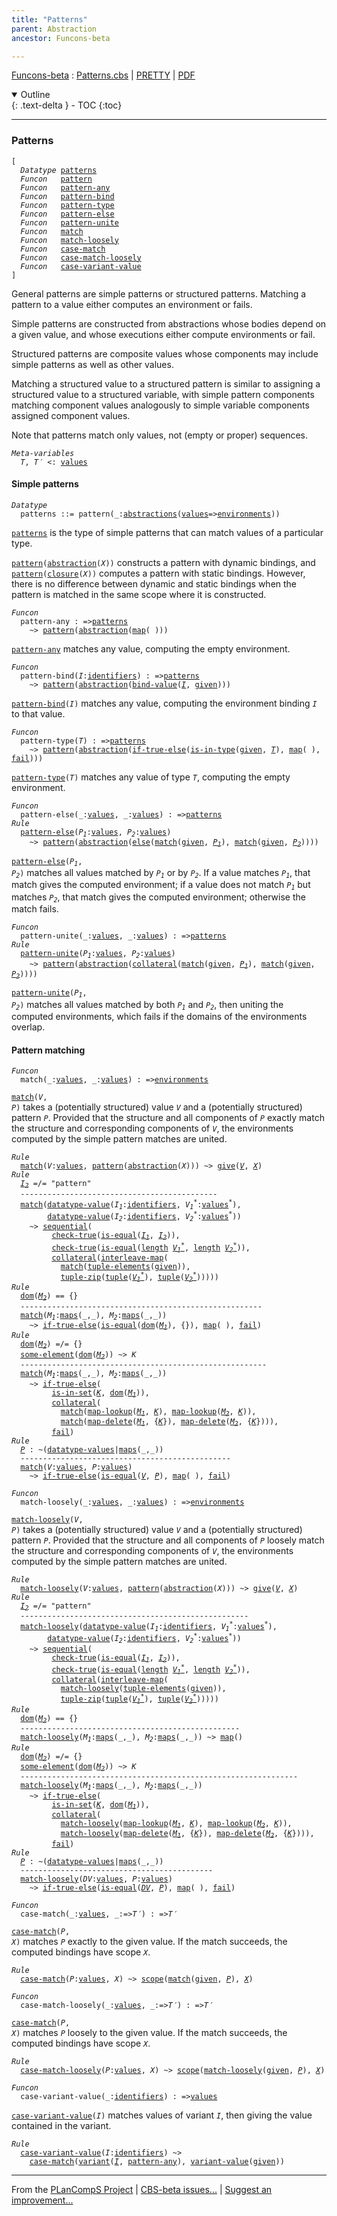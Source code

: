 ```yaml
---
title: "Patterns"
parent: Abstraction
ancestor: Funcons-beta

---
```


[Funcons-beta] : [Patterns.cbs] \| [PRETTY] \| [PDF]

<details open markdown="block">
  <summary>
    Outline
  </summary>
  {: .text-delta }
- TOC
{:toc}
</details>

----
### Patterns

<div class="highlighter-rouge"><pre class="highlight"><code>[
  <i class="keyword">Datatype</i> <span class="name"><a href="#Name_patterns">patterns</a></span>
  <i class="keyword">Funcon</i>   <span class="name"><a href="#Name_pattern">pattern</a></span>
  <i class="keyword">Funcon</i>   <span class="name"><a href="#Name_pattern-any">pattern-any</a></span>
  <i class="keyword">Funcon</i>   <span class="name"><a href="#Name_pattern-bind">pattern-bind</a></span>
  <i class="keyword">Funcon</i>   <span class="name"><a href="#Name_pattern-type">pattern-type</a></span>
  <i class="keyword">Funcon</i>   <span class="name"><a href="#Name_pattern-else">pattern-else</a></span>
  <i class="keyword">Funcon</i>   <span class="name"><a href="#Name_pattern-unite">pattern-unite</a></span>
  <i class="keyword">Funcon</i>   <span class="name"><a href="#Name_match">match</a></span>
  <i class="keyword">Funcon</i>   <span class="name"><a href="#Name_match-loosely">match-loosely</a></span>
  <i class="keyword">Funcon</i>   <span class="name"><a href="#Name_case-match">case-match</a></span>
  <i class="keyword">Funcon</i>   <span class="name"><a href="#Name_case-match-loosely">case-match-loosely</a></span>
  <i class="keyword">Funcon</i>   <span class="name"><a href="#Name_case-variant-value">case-variant-value</a></span>
]</code></pre></div>



  General patterns are simple patterns or structured patterns.
  Matching a pattern to a value either computes an environment or fails.

  Simple patterns are constructed from abstractions whose bodies depend on 
  a given value, and whose executions either compute environments or fail.

  Structured patterns are composite values whose components may include
  simple patterns as well as other values.

  Matching a structured value to a structured pattern is similar to assigning 
  a structured value to a structured variable, with simple pattern components 
  matching component values analogously to simple variable components assigned
  component values.
  
  Note that patterns match only values, not (empty or proper) sequences.



<div class="highlighter-rouge"><pre class="highlight"><code><i class="keyword">Meta-variables</i>
  <span id="PartVariable_T"><i class="var">T</i></span>, <span id="PartVariable_T'"><i class="var">T&prime;</i></span> <: <span class="name"><a href="../../Value-Types/index.html#Name_values">values</a></span></code></pre></div>



#### Simple patterns

<div class="highlighter-rouge"><pre class="highlight"><code><i class="keyword">Datatype</i>
  <span class="name"><span id="Name_patterns">patterns</span></span> ::= <span id="Name_pattern">pattern</span>(_:<span class="name"><a href="../Generic/index.html#Name_abstractions">abstractions</a></span>(<span class="name"><a href="../../Value-Types/index.html#Name_values">values</a></span>=><span class="name"><a href="../../../Computations/Normal/Binding/index.html#Name_environments">environments</a></span>))</code></pre></div>

  
  <code><span class="name"><a href="#Name_patterns">patterns</a></span></code> is the type of simple patterns that can match values of a
  particular type.
   
  <code><span class="name"><a href="#Name_pattern">pattern</a></span>(<span class="name"><a href="../Generic/index.html#Name_abstraction">abstraction</a></span>(<i class="var">X</i>))</code> constructs a pattern with dynamic bindings, and
  <code><span class="name"><a href="#Name_pattern">pattern</a></span>(<span class="name"><a href="../Generic/index.html#Name_closure">closure</a></span>(<i class="var">X</i>))</code> computes a pattern with static bindings. However,
  there is no difference between dynamic and static bindings when the pattern
  is matched in the same scope where it is constructed.



<div class="highlighter-rouge"><pre class="highlight"><code><i class="keyword">Funcon</i>
  <span class="name"><span id="Name_pattern-any">pattern-any</span></span> : =><span class="name"><a href="#Name_patterns">patterns</a></span>
    ~> <span class="name"><a href="#Name_pattern">pattern</a></span>(<span class="name"><a href="../Generic/index.html#Name_abstraction">abstraction</a></span>(<span class="name"><a href="../../Composite/Maps/index.html#Name_map">map</a></span>( )))</code></pre></div>


  <code><span class="name"><a href="#Name_pattern-any">pattern-any</a></span></code> matches any value, computing the empty environment.



<div class="highlighter-rouge"><pre class="highlight"><code><i class="keyword">Funcon</i>
  <span class="name"><span id="Name_pattern-bind">pattern-bind</span></span>(<span id="Variable247_I"><i class="var">I</i></span>:<span class="name"><a href="../../../Computations/Normal/Binding/index.html#Name_identifiers">identifiers</a></span>) : =><span class="name"><a href="#Name_patterns">patterns</a></span>
    ~> <span class="name"><a href="#Name_pattern">pattern</a></span>(<span class="name"><a href="../Generic/index.html#Name_abstraction">abstraction</a></span>(<span class="name"><a href="../../../Computations/Normal/Binding/index.html#Name_bind-value">bind-value</a></span>(<a href="#Variable247_I"><i class="var">I</i></a>, <span class="name"><a href="../../../Computations/Normal/Giving/index.html#Name_given">given</a></span>)))</code></pre></div>


  <code><span class="name"><a href="#Name_pattern-bind">pattern-bind</a></span>(<i class="var">I</i>)</code> matches any value, computing the environment binding <code><i class="var">I</i></code>
  to that value.



<div class="highlighter-rouge"><pre class="highlight"><code><i class="keyword">Funcon</i>
  <span class="name"><span id="Name_pattern-type">pattern-type</span></span>(<span id="Variable337_T"><i class="var">T</i></span>) : =><span class="name"><a href="#Name_patterns">patterns</a></span>
    ~> <span class="name"><a href="#Name_pattern">pattern</a></span>(<span class="name"><a href="../Generic/index.html#Name_abstraction">abstraction</a></span>(<span class="name"><a href="../../../Computations/Normal/Flowing/index.html#Name_if-true-else">if-true-else</a></span>(<span class="name"><a href="../../Value-Types/index.html#Name_is-in-type">is-in-type</a></span>(<span class="name"><a href="../../../Computations/Normal/Giving/index.html#Name_given">given</a></span>, <a href="#Variable337_T"><i class="var">T</i></a>), <span class="name"><a href="../../Composite/Maps/index.html#Name_map">map</a></span>( ), <span class="name"><a href="../../../Computations/Abnormal/Failing/index.html#Name_fail">fail</a></span>)))</code></pre></div>


  <code><span class="name"><a href="#Name_pattern-type">pattern-type</a></span>(<i class="var">T</i>)</code> matches any value of type <code><i class="var">T</i></code>, computing the empty
  environment.

<div class="highlighter-rouge"><pre class="highlight"><code><i class="keyword">Funcon</i>
  <span class="name"><span id="Name_pattern-else">pattern-else</span></span>(_:<span class="name"><a href="../../Value-Types/index.html#Name_values">values</a></span>, _:<span class="name"><a href="../../Value-Types/index.html#Name_values">values</a></span>) : =><span class="name"><a href="#Name_patterns">patterns</a></span>
<i class="keyword">Rule</i>
  <span class="name"><a href="#Name_pattern-else">pattern-else</a></span>(<span id="Variable471_P1"><i class="var">P<sub class="sub">1</sub></i></span>:<span class="name"><a href="../../Value-Types/index.html#Name_values">values</a></span>, <span id="Variable480_P2"><i class="var">P<sub class="sub">2</sub></i></span>:<span class="name"><a href="../../Value-Types/index.html#Name_values">values</a></span>)
    ~> <span class="name"><a href="#Name_pattern">pattern</a></span>(<span class="name"><a href="../Generic/index.html#Name_abstraction">abstraction</a></span>(<span class="name"><a href="../../../Computations/Abnormal/Failing/index.html#Name_else">else</a></span>(<span class="name"><a href="#Name_match">match</a></span>(<span class="name"><a href="../../../Computations/Normal/Giving/index.html#Name_given">given</a></span>, <a href="#Variable471_P1"><i class="var">P<sub class="sub">1</sub></i></a>), <span class="name"><a href="#Name_match">match</a></span>(<span class="name"><a href="../../../Computations/Normal/Giving/index.html#Name_given">given</a></span>, <a href="#Variable480_P2"><i class="var">P<sub class="sub">2</sub></i></a>))))</code></pre></div>


  <code><span class="name"><a href="#Name_pattern-else">pattern-else</a></span>(<i class="var">P<sub class="sub">1</sub></i>, <i class="var">P<sub class="sub">2</sub></i>)</code> matches all values matched by <code><i class="var">P<sub class="sub">1</sub></i></code> or by <code><i class="var">P<sub class="sub">2</sub></i></code>.
  If a value matches <code><i class="var">P<sub class="sub">1</sub></i></code>, that match gives the computed environment;
  if a value does not match <code><i class="var">P<sub class="sub">1</sub></i></code> but matches <code><i class="var">P<sub class="sub">2</sub></i></code>, that match gives 
  the computed environment; otherwise the match fails.

<div class="highlighter-rouge"><pre class="highlight"><code><i class="keyword">Funcon</i>
  <span class="name"><span id="Name_pattern-unite">pattern-unite</span></span>(_:<span class="name"><a href="../../Value-Types/index.html#Name_values">values</a></span>, _:<span class="name"><a href="../../Value-Types/index.html#Name_values">values</a></span>) : =><span class="name"><a href="#Name_patterns">patterns</a></span>
<i class="keyword">Rule</i>
  <span class="name"><a href="#Name_pattern-unite">pattern-unite</a></span>(<span id="Variable687_P1"><i class="var">P<sub class="sub">1</sub></i></span>:<span class="name"><a href="../../Value-Types/index.html#Name_values">values</a></span>, <span id="Variable696_P2"><i class="var">P<sub class="sub">2</sub></i></span>:<span class="name"><a href="../../Value-Types/index.html#Name_values">values</a></span>)
    ~> <span class="name"><a href="#Name_pattern">pattern</a></span>(<span class="name"><a href="../Generic/index.html#Name_abstraction">abstraction</a></span>(<span class="name"><a href="../../../Computations/Normal/Binding/index.html#Name_collateral">collateral</a></span>(<span class="name"><a href="#Name_match">match</a></span>(<span class="name"><a href="../../../Computations/Normal/Giving/index.html#Name_given">given</a></span>, <a href="#Variable687_P1"><i class="var">P<sub class="sub">1</sub></i></a>), <span class="name"><a href="#Name_match">match</a></span>(<span class="name"><a href="../../../Computations/Normal/Giving/index.html#Name_given">given</a></span>, <a href="#Variable696_P2"><i class="var">P<sub class="sub">2</sub></i></a>))))</code></pre></div>


  <code><span class="name"><a href="#Name_pattern-unite">pattern-unite</a></span>(<i class="var">P<sub class="sub">1</sub></i>, <i class="var">P<sub class="sub">2</sub></i>)</code> matches all values matched by both <code><i class="var">P<sub class="sub">1</sub></i></code> and <code><i class="var">P<sub class="sub">2</sub></i></code>,
  then uniting the computed environments, which fails if the domains of the
  environments overlap.



#### Pattern matching

<div class="highlighter-rouge"><pre class="highlight"><code><i class="keyword">Funcon</i>
  <span class="name"><span id="Name_match">match</span></span>(_:<span class="name"><a href="../../Value-Types/index.html#Name_values">values</a></span>, _:<span class="name"><a href="../../Value-Types/index.html#Name_values">values</a></span>) : =><span class="name"><a href="../../../Computations/Normal/Binding/index.html#Name_environments">environments</a></span></code></pre></div>

  <code><span class="name"><a href="#Name_match">match</a></span>(<i class="var">V</i>, <i class="var">P</i>)</code> takes a (potentially structured) value <code><i class="var">V</i></code> and a
  (potentially structured) pattern <code><i class="var">P</i></code>. Provided that the structure and all
  components of <code><i class="var">P</i></code> exactly match the structure and corresponding components
  of <code><i class="var">V</i></code>, the environments computed by the simple pattern matches are united.

<div class="highlighter-rouge"><pre class="highlight"><code><i class="keyword">Rule</i>
  <span class="name"><a href="#Name_match">match</a></span>(<span id="Variable967_V"><i class="var">V</i></span>:<span class="name"><a href="../../Value-Types/index.html#Name_values">values</a></span>, <span class="name"><a href="#Name_pattern">pattern</a></span>(<span class="name"><a href="../Generic/index.html#Name_abstraction">abstraction</a></span>(<span id="Variable977_X"><i class="var">X</i></span>))) ~> <span class="name"><a href="../../../Computations/Normal/Giving/index.html#Name_give">give</a></span>(<a href="#Variable967_V"><i class="var">V</i></a>, <a href="#Variable977_X"><i class="var">X</i></a>)
<i class="keyword">Rule</i>
  <a href="#Variable1067_I2"><i class="var">I<sub class="sub">2</sub></i></a> =/= "pattern"
  --------------------------------------------
  <span class="name"><a href="#Name_match">match</a></span>(<span class="name"><a href="../../Composite/Datatypes/index.html#Name_datatype-value">datatype-value</a></span>(<span id="Variable1038_I1"><i class="var">I<sub class="sub">1</sub></i></span>:<span class="name"><a href="../../../Computations/Normal/Binding/index.html#Name_identifiers">identifiers</a></span>, <span id="Variable1048_V1*"><i class="var">V<sub class="sub">1</sub><sup class="sup">*</sup></i></span>:<span class="name"><a href="../../Value-Types/index.html#Name_values">values</a></span><sup class="sup">*</sup>),
        <span class="name"><a href="../../Composite/Datatypes/index.html#Name_datatype-value">datatype-value</a></span>(<span id="Variable1067_I2"><i class="var">I<sub class="sub">2</sub></i></span>:<span class="name"><a href="../../../Computations/Normal/Binding/index.html#Name_identifiers">identifiers</a></span>, <span id="Variable1077_V2*"><i class="var">V<sub class="sub">2</sub><sup class="sup">*</sup></i></span>:<span class="name"><a href="../../Value-Types/index.html#Name_values">values</a></span><sup class="sup">*</sup>))
    ~> <span class="name"><a href="../../../Computations/Normal/Flowing/index.html#Name_sequential">sequential</a></span>(
         <span class="name"><a href="../../../Computations/Abnormal/Failing/index.html#Name_check-true">check-true</a></span>(<span class="name"><a href="../../Value-Types/index.html#Name_is-equal">is-equal</a></span>(<a href="#Variable1038_I1"><i class="var">I<sub class="sub">1</sub></i></a>, <a href="#Variable1067_I2"><i class="var">I<sub class="sub">2</sub></i></a>)),
         <span class="name"><a href="../../../Computations/Abnormal/Failing/index.html#Name_check-true">check-true</a></span>(<span class="name"><a href="../../Value-Types/index.html#Name_is-equal">is-equal</a></span>(<span class="name"><a href="../../Composite/Sequences/index.html#Name_length">length</a></span> <a href="#Variable1048_V1*"><i class="var">V<sub class="sub">1</sub><sup class="sup">*</sup></i></a>, <span class="name"><a href="../../Composite/Sequences/index.html#Name_length">length</a></span> <a href="#Variable1077_V2*"><i class="var">V<sub class="sub">2</sub><sup class="sup">*</sup></i></a>)),
         <span class="name"><a href="../../../Computations/Normal/Binding/index.html#Name_collateral">collateral</a></span>(<span class="name"><a href="../../../Computations/Normal/Giving/index.html#Name_interleave-map">interleave-map</a></span>(
           <span class="name"><a href="#Name_match">match</a></span>(<span class="name"><a href="../../Composite/Tuples/index.html#Name_tuple-elements">tuple-elements</a></span>(<span class="name"><a href="../../../Computations/Normal/Giving/index.html#Name_given">given</a></span>)),
           <span class="name"><a href="../../Composite/Tuples/index.html#Name_tuple-zip">tuple-zip</a></span>(<span class="name"><a href="../../Composite/Tuples/index.html#Name_tuple">tuple</a></span>(<a href="#Variable1048_V1*"><i class="var">V<sub class="sub">1</sub><sup class="sup">*</sup></i></a>), <span class="name"><a href="../../Composite/Tuples/index.html#Name_tuple">tuple</a></span>(<a href="#Variable1077_V2*"><i class="var">V<sub class="sub">2</sub><sup class="sup">*</sup></i></a>)))))
<i class="keyword">Rule</i>
  <span class="name"><a href="../../Composite/Maps/index.html#Name_dom">dom</a></span>(<a href="#Variable1287_M2"><i class="var">M<sub class="sub">2</sub></i></a>) == {}
  ------------------------------------------------------
  <span class="name"><a href="#Name_match">match</a></span>(<span id="Variable1264_M1"><i class="var">M<sub class="sub">1</sub></i></span>:<span class="name"><a href="../../Composite/Maps/index.html#Name_maps">maps</a></span>(_,_), <span id="Variable1287_M2"><i class="var">M<sub class="sub">2</sub></i></span>:<span class="name"><a href="../../Composite/Maps/index.html#Name_maps">maps</a></span>(_,_))
    ~> <span class="name"><a href="../../../Computations/Normal/Flowing/index.html#Name_if-true-else">if-true-else</a></span>(<span class="name"><a href="../../Value-Types/index.html#Name_is-equal">is-equal</a></span>(<span class="name"><a href="../../Composite/Maps/index.html#Name_dom">dom</a></span>(<a href="#Variable1264_M1"><i class="var">M<sub class="sub">1</sub></i></a>), {}), <span class="name"><a href="../../Composite/Maps/index.html#Name_map">map</a></span>( ), <span class="name"><a href="../../../Computations/Abnormal/Failing/index.html#Name_fail">fail</a></span>)
<i class="keyword">Rule</i>
  <span class="name"><a href="../../Composite/Maps/index.html#Name_dom">dom</a></span>(<a href="#Variable1435_M2"><i class="var">M<sub class="sub">2</sub></i></a>) =/= {}
  <span class="name"><a href="../../Composite/Sets/index.html#Name_some-element">some-element</a></span>(<span class="name"><a href="../../Composite/Maps/index.html#Name_dom">dom</a></span>(<a href="#Variable1435_M2"><i class="var">M<sub class="sub">2</sub></i></a>)) ~> <span id="Variable1399_K"><i class="var">K</i></span>
  -------------------------------------------------------
  <span class="name"><a href="#Name_match">match</a></span>(<span id="Variable1412_M1"><i class="var">M<sub class="sub">1</sub></i></span>:<span class="name"><a href="../../Composite/Maps/index.html#Name_maps">maps</a></span>(_,_), <span id="Variable1435_M2"><i class="var">M<sub class="sub">2</sub></i></span>:<span class="name"><a href="../../Composite/Maps/index.html#Name_maps">maps</a></span>(_,_))
    ~> <span class="name"><a href="../../../Computations/Normal/Flowing/index.html#Name_if-true-else">if-true-else</a></span>(
         <span class="name"><a href="../../Composite/Sets/index.html#Name_is-in-set">is-in-set</a></span>(<a href="#Variable1399_K"><i class="var">K</i></a>, <span class="name"><a href="../../Composite/Maps/index.html#Name_dom">dom</a></span>(<a href="#Variable1412_M1"><i class="var">M<sub class="sub">1</sub></i></a>)),
         <span class="name"><a href="../../../Computations/Normal/Binding/index.html#Name_collateral">collateral</a></span>(
           <span class="name"><a href="#Name_match">match</a></span>(<span class="name"><a href="../../Composite/Maps/index.html#Name_map-lookup">map-lookup</a></span>(<a href="#Variable1412_M1"><i class="var">M<sub class="sub">1</sub></i></a>, <a href="#Variable1399_K"><i class="var">K</i></a>), <span class="name"><a href="../../Composite/Maps/index.html#Name_map-lookup">map-lookup</a></span>(<a href="#Variable1435_M2"><i class="var">M<sub class="sub">2</sub></i></a>, <a href="#Variable1399_K"><i class="var">K</i></a>)),
           <span class="name"><a href="#Name_match">match</a></span>(<span class="name"><a href="../../Composite/Maps/index.html#Name_map-delete">map-delete</a></span>(<a href="#Variable1412_M1"><i class="var">M<sub class="sub">1</sub></i></a>, {<a href="#Variable1399_K"><i class="var">K</i></a>}), <span class="name"><a href="../../Composite/Maps/index.html#Name_map-delete">map-delete</a></span>(<a href="#Variable1435_M2"><i class="var">M<sub class="sub">2</sub></i></a>, {<a href="#Variable1399_K"><i class="var">K</i></a>}))),
         <span class="name"><a href="../../../Computations/Abnormal/Failing/index.html#Name_fail">fail</a></span>)
<i class="keyword">Rule</i>
  <a href="#Variable1660_P"><i class="var">P</i></a> : ~(<span class="name"><a href="../../Composite/Datatypes/index.html#Name_datatype-values">datatype-values</a></span>|<span class="name"><a href="../../Composite/Maps/index.html#Name_maps">maps</a></span>(_,_))
  -----------------------------------------------
  <span class="name"><a href="#Name_match">match</a></span>(<span id="Variable1652_V"><i class="var">V</i></span>:<span class="name"><a href="../../Value-Types/index.html#Name_values">values</a></span>, <span id="Variable1660_P"><i class="var">P</i></span>:<span class="name"><a href="../../Value-Types/index.html#Name_values">values</a></span>)
    ~> <span class="name"><a href="../../../Computations/Normal/Flowing/index.html#Name_if-true-else">if-true-else</a></span>(<span class="name"><a href="../../Value-Types/index.html#Name_is-equal">is-equal</a></span>(<a href="#Variable1652_V"><i class="var">V</i></a>, <a href="#Variable1660_P"><i class="var">P</i></a>), <span class="name"><a href="../../Composite/Maps/index.html#Name_map">map</a></span>( ), <span class="name"><a href="../../../Computations/Abnormal/Failing/index.html#Name_fail">fail</a></span>)</code></pre></div>



<div class="highlighter-rouge"><pre class="highlight"><code><i class="keyword">Funcon</i>
  <span class="name"><span id="Name_match-loosely">match-loosely</span></span>(_:<span class="name"><a href="../../Value-Types/index.html#Name_values">values</a></span>, _:<span class="name"><a href="../../Value-Types/index.html#Name_values">values</a></span>) : =><span class="name"><a href="../../../Computations/Normal/Binding/index.html#Name_environments">environments</a></span></code></pre></div>

  <code><span class="name"><a href="#Name_match-loosely">match-loosely</a></span>(<i class="var">V</i>, <i class="var">P</i>)</code> takes a (potentially structured) value <code><i class="var">V</i></code> and a
  (potentially structured) pattern <code><i class="var">P</i></code>. Provided that the structure and all
  components of <code><i class="var">P</i></code> loosely match the structure and corresponding components
  of <code><i class="var">V</i></code>, the environments computed by the simple pattern matches are united.

<div class="highlighter-rouge"><pre class="highlight"><code><i class="keyword">Rule</i>
  <span class="name"><a href="#Name_match-loosely">match-loosely</a></span>(<span id="Variable1827_V"><i class="var">V</i></span>:<span class="name"><a href="../../Value-Types/index.html#Name_values">values</a></span>, <span class="name"><a href="#Name_pattern">pattern</a></span>(<span class="name"><a href="../Generic/index.html#Name_abstraction">abstraction</a></span>(<span id="Variable1837_X"><i class="var">X</i></span>))) ~> <span class="name"><a href="../../../Computations/Normal/Giving/index.html#Name_give">give</a></span>(<a href="#Variable1827_V"><i class="var">V</i></a>, <a href="#Variable1837_X"><i class="var">X</i></a>)
<i class="keyword">Rule</i>
  <a href="#Variable1927_I2"><i class="var">I<sub class="sub">2</sub></i></a> =/= "pattern"
  ---------------------------------------------------
  <span class="name"><a href="#Name_match-loosely">match-loosely</a></span>(<span class="name"><a href="../../Composite/Datatypes/index.html#Name_datatype-value">datatype-value</a></span>(<span id="Variable1898_I1"><i class="var">I<sub class="sub">1</sub></i></span>:<span class="name"><a href="../../../Computations/Normal/Binding/index.html#Name_identifiers">identifiers</a></span>, <span id="Variable1908_V1*"><i class="var">V<sub class="sub">1</sub><sup class="sup">*</sup></i></span>:<span class="name"><a href="../../Value-Types/index.html#Name_values">values</a></span><sup class="sup">*</sup>),
        <span class="name"><a href="../../Composite/Datatypes/index.html#Name_datatype-value">datatype-value</a></span>(<span id="Variable1927_I2"><i class="var">I<sub class="sub">2</sub></i></span>:<span class="name"><a href="../../../Computations/Normal/Binding/index.html#Name_identifiers">identifiers</a></span>, <span id="Variable1937_V2*"><i class="var">V<sub class="sub">2</sub><sup class="sup">*</sup></i></span>:<span class="name"><a href="../../Value-Types/index.html#Name_values">values</a></span><sup class="sup">*</sup>))
    ~> <span class="name"><a href="../../../Computations/Normal/Flowing/index.html#Name_sequential">sequential</a></span>(
         <span class="name"><a href="../../../Computations/Abnormal/Failing/index.html#Name_check-true">check-true</a></span>(<span class="name"><a href="../../Value-Types/index.html#Name_is-equal">is-equal</a></span>(<a href="#Variable1898_I1"><i class="var">I<sub class="sub">1</sub></i></a>, <a href="#Variable1927_I2"><i class="var">I<sub class="sub">2</sub></i></a>)),
         <span class="name"><a href="../../../Computations/Abnormal/Failing/index.html#Name_check-true">check-true</a></span>(<span class="name"><a href="../../Value-Types/index.html#Name_is-equal">is-equal</a></span>(<span class="name"><a href="../../Composite/Sequences/index.html#Name_length">length</a></span> <a href="#Variable1908_V1*"><i class="var">V<sub class="sub">1</sub><sup class="sup">*</sup></i></a>, <span class="name"><a href="../../Composite/Sequences/index.html#Name_length">length</a></span> <a href="#Variable1937_V2*"><i class="var">V<sub class="sub">2</sub><sup class="sup">*</sup></i></a>)),
         <span class="name"><a href="../../../Computations/Normal/Binding/index.html#Name_collateral">collateral</a></span>(<span class="name"><a href="../../../Computations/Normal/Giving/index.html#Name_interleave-map">interleave-map</a></span>(
           <span class="name"><a href="#Name_match-loosely">match-loosely</a></span>(<span class="name"><a href="../../Composite/Tuples/index.html#Name_tuple-elements">tuple-elements</a></span>(<span class="name"><a href="../../../Computations/Normal/Giving/index.html#Name_given">given</a></span>)),
           <span class="name"><a href="../../Composite/Tuples/index.html#Name_tuple-zip">tuple-zip</a></span>(<span class="name"><a href="../../Composite/Tuples/index.html#Name_tuple">tuple</a></span>(<a href="#Variable1908_V1*"><i class="var">V<sub class="sub">1</sub><sup class="sup">*</sup></i></a>), <span class="name"><a href="../../Composite/Tuples/index.html#Name_tuple">tuple</a></span>(<a href="#Variable1937_V2*"><i class="var">V<sub class="sub">2</sub><sup class="sup">*</sup></i></a>)))))
<i class="keyword">Rule</i>
  <span class="name"><a href="../../Composite/Maps/index.html#Name_dom">dom</a></span>(<a href="#Variable2147_M2"><i class="var">M<sub class="sub">2</sub></i></a>) == {}
  -------------------------------------------------
  <span class="name"><a href="#Name_match-loosely">match-loosely</a></span>(<span id="Variable2124_M1"><i class="var">M<sub class="sub">1</sub></i></span>:<span class="name"><a href="../../Composite/Maps/index.html#Name_maps">maps</a></span>(_,_), <span id="Variable2147_M2"><i class="var">M<sub class="sub">2</sub></i></span>:<span class="name"><a href="../../Composite/Maps/index.html#Name_maps">maps</a></span>(_,_)) ~> <span class="name"><a href="../../Composite/Maps/index.html#Name_map">map</a></span>()
<i class="keyword">Rule</i>
  <span class="name"><a href="../../Composite/Maps/index.html#Name_dom">dom</a></span>(<a href="#Variable2259_M2"><i class="var">M<sub class="sub">2</sub></i></a>) =/= {}
  <span class="name"><a href="../../Composite/Sets/index.html#Name_some-element">some-element</a></span>(<span class="name"><a href="../../Composite/Maps/index.html#Name_dom">dom</a></span>(<a href="#Variable2259_M2"><i class="var">M<sub class="sub">2</sub></i></a>)) ~> <span id="Variable2223_K"><i class="var">K</i></span>
  --------------------------------------------------------------
  <span class="name"><a href="#Name_match-loosely">match-loosely</a></span>(<span id="Variable2236_M1"><i class="var">M<sub class="sub">1</sub></i></span>:<span class="name"><a href="../../Composite/Maps/index.html#Name_maps">maps</a></span>(_,_), <span id="Variable2259_M2"><i class="var">M<sub class="sub">2</sub></i></span>:<span class="name"><a href="../../Composite/Maps/index.html#Name_maps">maps</a></span>(_,_))
    ~> <span class="name"><a href="../../../Computations/Normal/Flowing/index.html#Name_if-true-else">if-true-else</a></span>(
         <span class="name"><a href="../../Composite/Sets/index.html#Name_is-in-set">is-in-set</a></span>(<a href="#Variable2223_K"><i class="var">K</i></a>, <span class="name"><a href="../../Composite/Maps/index.html#Name_dom">dom</a></span>(<a href="#Variable2236_M1"><i class="var">M<sub class="sub">1</sub></i></a>)),
         <span class="name"><a href="../../../Computations/Normal/Binding/index.html#Name_collateral">collateral</a></span>(
           <span class="name"><a href="#Name_match-loosely">match-loosely</a></span>(<span class="name"><a href="../../Composite/Maps/index.html#Name_map-lookup">map-lookup</a></span>(<a href="#Variable2236_M1"><i class="var">M<sub class="sub">1</sub></i></a>, <a href="#Variable2223_K"><i class="var">K</i></a>), <span class="name"><a href="../../Composite/Maps/index.html#Name_map-lookup">map-lookup</a></span>(<a href="#Variable2259_M2"><i class="var">M<sub class="sub">2</sub></i></a>, <a href="#Variable2223_K"><i class="var">K</i></a>)),
           <span class="name"><a href="#Name_match-loosely">match-loosely</a></span>(<span class="name"><a href="../../Composite/Maps/index.html#Name_map-delete">map-delete</a></span>(<a href="#Variable2236_M1"><i class="var">M<sub class="sub">1</sub></i></a>, {<a href="#Variable2223_K"><i class="var">K</i></a>}), <span class="name"><a href="../../Composite/Maps/index.html#Name_map-delete">map-delete</a></span>(<a href="#Variable2259_M2"><i class="var">M<sub class="sub">2</sub></i></a>, {<a href="#Variable2223_K"><i class="var">K</i></a>}))),
         <span class="name"><a href="../../../Computations/Abnormal/Failing/index.html#Name_fail">fail</a></span>)
<i class="keyword">Rule</i>
  <a href="#Variable2484_P"><i class="var">P</i></a> : ~(<span class="name"><a href="../../Composite/Datatypes/index.html#Name_datatype-values">datatype-values</a></span>|<span class="name"><a href="../../Composite/Maps/index.html#Name_maps">maps</a></span>(_,_))
  -------------------------------------------
  <span class="name"><a href="#Name_match-loosely">match-loosely</a></span>(<span id="Variable2476_DV"><i class="var">DV</i></span>:<span class="name"><a href="../../Value-Types/index.html#Name_values">values</a></span>, <span id="Variable2484_P"><i class="var">P</i></span>:<span class="name"><a href="../../Value-Types/index.html#Name_values">values</a></span>)
    ~> <span class="name"><a href="../../../Computations/Normal/Flowing/index.html#Name_if-true-else">if-true-else</a></span>(<span class="name"><a href="../../Value-Types/index.html#Name_is-equal">is-equal</a></span>(<a href="#Variable2476_DV"><i class="var">DV</i></a>, <a href="#Variable2484_P"><i class="var">P</i></a>), <span class="name"><a href="../../Composite/Maps/index.html#Name_map">map</a></span>( ), <span class="name"><a href="../../../Computations/Abnormal/Failing/index.html#Name_fail">fail</a></span>)</code></pre></div>



<div class="highlighter-rouge"><pre class="highlight"><code><i class="keyword">Funcon</i>
  <span class="name"><span id="Name_case-match">case-match</span></span>(_:<span class="name"><a href="../../Value-Types/index.html#Name_values">values</a></span>, _:=><span id="Variable2551_T'"><i class="var">T&prime;</i></span>) : =><span id="Variable2568_T'"><i class="var">T&prime;</i></span></code></pre></div>

  <code><span class="name"><a href="#Name_case-match">case-match</a></span>(<i class="var">P</i>, <i class="var">X</i>)</code> matches <code><i class="var">P</i></code> exactly to the given value.
  If the match succeeds, the computed bindings have scope <code><i class="var">X</i></code>.

<div class="highlighter-rouge"><pre class="highlight"><code><i class="keyword">Rule</i>
  <span class="name"><a href="#Name_case-match">case-match</a></span>(<span id="Variable2635_P"><i class="var">P</i></span>:<span class="name"><a href="../../Value-Types/index.html#Name_values">values</a></span>, <span id="Variable2643_X"><i class="var">X</i></span>) ~> <span class="name"><a href="../../../Computations/Normal/Binding/index.html#Name_scope">scope</a></span>(<span class="name"><a href="#Name_match">match</a></span>(<span class="name"><a href="../../../Computations/Normal/Giving/index.html#Name_given">given</a></span>, <a href="#Variable2635_P"><i class="var">P</i></a>), <a href="#Variable2643_X"><i class="var">X</i></a>)</code></pre></div>



<div class="highlighter-rouge"><pre class="highlight"><code><i class="keyword">Funcon</i>
  <span class="name"><span id="Name_case-match-loosely">case-match-loosely</span></span>(_:<span class="name"><a href="../../Value-Types/index.html#Name_values">values</a></span>, _:=><span id="Variable2700_T'"><i class="var">T&prime;</i></span>) : =><span id="Variable2717_T'"><i class="var">T&prime;</i></span></code></pre></div>

  <code><span class="name"><a href="#Name_case-match">case-match</a></span>(<i class="var">P</i>, <i class="var">X</i>)</code> matches <code><i class="var">P</i></code> loosely to the given value. 
  If the match succeeds, the computed bindings have scope <code><i class="var">X</i></code>.

<div class="highlighter-rouge"><pre class="highlight"><code><i class="keyword">Rule</i>
  <span class="name"><a href="#Name_case-match-loosely">case-match-loosely</a></span>(<span id="Variable2784_P"><i class="var">P</i></span>:<span class="name"><a href="../../Value-Types/index.html#Name_values">values</a></span>, <span id="Variable2792_X"><i class="var">X</i></span>) ~> <span class="name"><a href="../../../Computations/Normal/Binding/index.html#Name_scope">scope</a></span>(<span class="name"><a href="#Name_match-loosely">match-loosely</a></span>(<span class="name"><a href="../../../Computations/Normal/Giving/index.html#Name_given">given</a></span>, <a href="#Variable2784_P"><i class="var">P</i></a>), <a href="#Variable2792_X"><i class="var">X</i></a>)</code></pre></div>



<div class="highlighter-rouge"><pre class="highlight"><code><i class="keyword">Funcon</i>
  <span class="name"><span id="Name_case-variant-value">case-variant-value</span></span>(_:<span class="name"><a href="../../../Computations/Normal/Binding/index.html#Name_identifiers">identifiers</a></span>) : =><span class="name"><a href="../../Value-Types/index.html#Name_values">values</a></span></code></pre></div>

  <code><span class="name"><a href="#Name_case-variant-value">case-variant-value</a></span>(<i class="var">I</i>)</code> matches values of variant <code><i class="var">I</i></code>, then
  giving the value contained in the variant.

<div class="highlighter-rouge"><pre class="highlight"><code><i class="keyword">Rule</i>
  <span class="name"><a href="#Name_case-variant-value">case-variant-value</a></span>(<span id="Variable2895_I"><i class="var">I</i></span>:<span class="name"><a href="../../../Computations/Normal/Binding/index.html#Name_identifiers">identifiers</a></span>) ~>
    <span class="name"><a href="#Name_case-match">case-match</a></span>(<span class="name"><a href="../../Composite/Variants/index.html#Name_variant">variant</a></span>(<a href="#Variable2895_I"><i class="var">I</i></a>, <span class="name"><a href="#Name_pattern-any">pattern-any</a></span>), <span class="name"><a href="../../Composite/Variants/index.html#Name_variant-value">variant-value</a></span>(<span class="name"><a href="../../../Computations/Normal/Giving/index.html#Name_given">given</a></span>))</code></pre></div>



[Funcons-beta]: /CBS-beta/docs/Funcons-beta
  "FUNCONS-BETA"
[Unstable-Funcons-beta]: /CBS-beta/docs/Unstable-Funcons-beta
  "UNSTABLE-FUNCONS-BETA"
[Languages-beta]: /CBS-beta/docs/Languages-beta
  "LANGUAGES-BETA"
[Unstable-Languages-beta]: /CBS-beta/docs/Unstable-Languages-beta
  "UNSTABLE-LANGUAGES-BETA"
[CBS-beta]: /CBS-beta
  "CBS-BETA"
[Patterns.cbs]: https://github.com/plancomps/CBS-beta/blob/math/Funcons-beta/Values/Abstraction/Patterns/Patterns.cbs
  "CBS SOURCE FILE ON GITHUB"
[PLAIN]: /CBS-beta/docs/Funcons-beta/Values/Abstraction/Patterns
  "CBS SOURCE WEB PAGE"
[PRETTY]: /CBS-beta/math/Funcons-beta/Values/Abstraction/Patterns
  "CBS-KATEX WEB PAGE"
[PDF]: /CBS-beta/math/Funcons-beta/Values/Abstraction/Patterns/Patterns.pdf
  "CBS-LATEX PDF FILE"
[PLanCompS Project]: https://plancomps.github.io
  "PROGRAMMING LANGUAGE COMPONENTS AND SPECIFICATIONS PROJECT HOME PAGE"

____

From the [PLanCompS Project] | [CBS-beta issues...] | [Suggest an improvement...]

[CBS-beta issues...]: https://github.com/plancomps/CBS-beta/issues
   "CBS-BETA ISSUE REPORTS ON GITHUB"
 [Suggest an improvement...]: mailto:plancomps@gmail.com?Subject=CBS-beta%20-%20comment&Body=Re%3A%20CBS-beta%20specification%20at%20Values/Abstraction/Patterns/Patterns.cbs%0A%0AComment/Query/Issue/Suggestion%3A%0A%0A%0ASignature%3A%0A
   "GENERATE AN EMAIL TEMPLATE"
